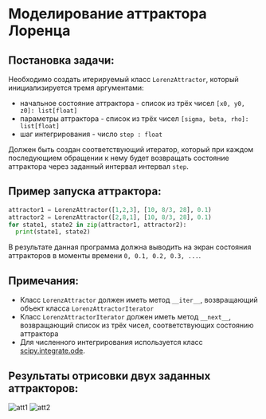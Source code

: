 # Моделирование аттрактора Лоренца
## Постановка задачи:
Необходимо создать итерируемый класс `LorenzAttractor`, который инициализируется тремя аргументами:
- начальное состояние аттрактора - список из трёх чисел `[x0, y0, z0]: list[float]`
- параметры аттрактора - список из трёх чисел `[sigma, beta, rho]: list[float]`
- шаг интегрирования - число `step : float`


Должен быть создан соответствующий итератор, который при каждом последующием обращении к нему будет возвращать состояние аттрактора через заданный интервал интервал `step`.

## Пример запуска аттрактора:
```python
attractor1 = LorenzAttractor([1,2,3], [10, 8/3, 28], 0.1)
attractor2 = LorenzAttractor([2,8,1], [10, 8/3, 28], 0.1)
for state1, state2 in zip(attractor1, attractor2):
  print(state1, state2)
```
В результате данная программа должна выводить на экран состояния аттракторов в моменты времени `0, 0.1, 0.2, 0.3, ...`.

## Примечания:
* Класс `LorenzAttractor` должен иметь метод `__iter__`, возвращающий объект класса `LorenzAttractorIterator`
* Класс `LorenzAttractorIterator` должен иметь метод `__next__`, возвращающий список из трёх чисел, соответствующих состоянию аттрактора
* Для численного интегрирования используется класс [scipy.integrate.ode](https://docs.scipy.org/doc/scipy/reference/generated/scipy.integrate.ode.html).

## Результаты отрисовки двух заданных аттракторов:
![att1](https://github.com/Donskoy-Andrey/LorenzAttractor/blob/master/images/gif/Attractor-1.gif?raw=true)
![att2](https://github.com/Donskoy-Andrey/LorenzAttractor/blob/master/images/gif/Attractor-2.gif?raw=true)
